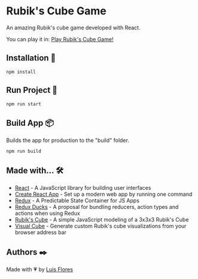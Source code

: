 # Rubik's Cube Game

An amazing Rubik's cube game developed with React.

You can play it in: [Play Rubik's Cube Game!](https://rubikscubegame-b2b18.web.app/)

## Installation 🔧

```
npm install
```

## Run Project 🚀

```
npm run start
```

## Build App 📦

Builds the app for production to the "build" folder. 

```
npm run build
```

## Made with... 🛠️

* [React](https://es.reactjs.org/) - A JavaScript library for building user interfaces
* [Create React App](https://create-react-app.dev/) - Set up a modern web app by running one command
* [Redux](https://redux.js.org/) - A Predictable State Container for JS Apps
* [Redux Ducks](https://github.com/erikras/ducks-modular-redux) - A proposal for bundling reducers, action types and actions when using Redux
* [Rubik's Cube](https://www.npmjs.com/package/rubiks-cube) - A simple JavaScript modeling of a 3x3x3 Rubik's Cube
* [Visual Cube](http://cube.crider.co.uk/visualcube.php) - Generate custom Rubik's cube visualizations from your browser address bar

## Authors ✒️
Made with 💗 by [Luis Flores](https://luisflores.dev)
